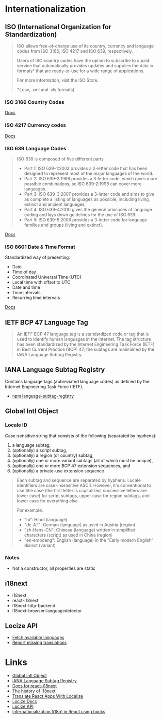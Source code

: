# Internationalization

## ISO (International Organization for Standardization)

> ISO allows free-of-charge use of its country, currency and 
> language codes from ISO 3166, ISO 4217 and ISO 639, respectively.
> 
> Users of ISO country codes have the option to subscribe to a paid 
> service that automatically provides updates and supplies the data 
> in formats* that are ready-to-use for a wide range of applications.
> 
> For more information, visit the ISO Store. 
>
> *(.csv, .xml and .xls formats)

### ISO 3166 Country Codes

[Docs](https://www.iso.org/iso-3166-country-codes.html)

### ISO 4217 Currency codes

[Docs](https://www.iso.org/iso-4217-currency-codes.html)

### ISO 639 Language Codes

> ISO 639 is composed of five different parts
>
> - Part 1: ISO 639-1:2002 provides a 2-letter code that has been designed to represent most of the major languages of the world.
> - Part 2: ISO 639-2:1998 provides a 3-letter code, which gives more possible combinations, so ISO 639-2:1998 can cover more languages.
> - Part 3: ISO 639-3:2007 provides a 3-letter code and aims to give as complete a listing of languages as possible, including living, extinct and ancient languages.
> - Part 4: ISO 639-4:2010 gives the general principles of language coding and lays down guidelines for the use of ISO 639.
> - Part 5: ISO 639-5:2008 provides a 3-letter code for language families and groups (living and extinct).

[Docs](https://www.iso.org/iso-639-language-codes.html)

### ISO 8601 Date & Time Format

Standardized way of presenting:

- Date
- Time of day
- Coordinated Universal Time (UTC)
- Local time with offset to UTC
- Date and time
- Time intervals
- Recurring time intervals

[Docs](https://www.iso.org/iso-8601-date-and-time-format.html)

## IETF BCP 47 Language Tag
> An IETF BCP 47 language tag is a standardized code or tag that is 
> used to identify human languages in the Internet. The tag structure 
> has been standardized by the Internet Engineering Task 
> Force (IETF) in Best Current Practice (BCP) 47; the subtags are 
> maintained by the IANA Language Subtag Registry.

## IANA Language Subtag Registry
Contains language tags (abbreviated language codes) as defined by the Internet Engineering Task Force (IETF).
- [npm language-subtag-registry](https://www.npmjs.com/package/language-subtag-registry)

## Global Intl Object

### Locale ID
Case-sensitive string that consists of the following (separated by hyphens):

1. a language subtag,
2. (optionally) a script subtag,
3. (optionally) a region (or country) subtag,
4. (optionally) one or more variant subtags (all of which must be unique),
5. (optionally) one or more BCP 47 extension sequences, and
6. (optionally) a private-use extension sequence

> Each subtag and sequence are separated by hyphens. 
> Locale identifiers are case-insensitive ASCII. However, 
> it's conventional to use title case (the first letter 
> is capitalized, successive letters are lower case) for 
> script subtags, upper case for region subtags, and 
> lower case for everything else. 
> 
> For example:
> 
> - "hi": Hindi (language)
> - "de-AT": German (language) as used in Austria (region)
> - "zh-Hans-CN": Chinese (language) written in simplified characters (script) as used in China (region)
> - "en-emodeng": English (language) in the "Early modern English" dialect (variant)

### Notes
- Not a constructor, all properties are static

## i18next

- i18next
- react-i18next
- i18next-http-backend
- i18next-browser-languagedetector

## Locize API
- [Fetch available languages](https://docs.locize.com/integration/api#fetch-the-available-languages)
- [Report missing translations](https://docs.locize.com/integration/api#missing-translations)

# Links
- [Global Intl Object](https://developer.mozilla.org/en-US/docs/Web/JavaScript/Reference/Global_Objects/Intl)
- [IANA Language Subtag Registry](https://www.iana.org/assignments/language-subtag-registry/language-subtag-registry)
- [Docs for react-i18next](https://react.i18next.com/)
- [The history of i18next](https://www.i18next.com/misc/the-history-of-i18next)
- [Translate React Apps With Localize](https://help.localizejs.com/docs/react?utm_term=react%20internationalization&utm_campaign=IntegrationsCompetitors&utm_source=adwords&utm_medium=ppc&hsa_acc=6638313475&hsa_cam=19324393370&hsa_grp=144047416265&hsa_ad=642064858998&hsa_src=g&hsa_tgt=kwd-340526291674&hsa_kw=react%20internationalization&hsa_mt=p&hsa_net=adwords&hsa_ver=3&gad=1&gclid=Cj0KCQjwnMWkBhDLARIsAHBOftq1mQeu5B3s1caELg5qd2IXSNqHbm7F0Cec3H5kjZ4XTvmA1Nc4p10aAuUZEALw_wcB)
- [Locize Docs](https://docs.locize.com/)
- [Locize API](https://docs.locize.com/integration/api)
- [Internationalization (i18n) in React using hooks](https://levelup.gitconnected.com/internationalization-i18n-in-react-using-hooks-62e1262c2c51)
